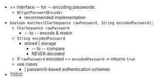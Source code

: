* == interface -- for -- encoding passwords
  * `BCryptPasswordEncoder`
    * recommended implementation
* `boolean matches(CharSequence rawPassword, String encodedPassword);`
  * `CharSequence rawPassword`
    * -- to -- encode & match
  * `String encodedPassword`
    * stored | storage
      * -- to -- compare
      * NEVER decoded
  * if `rawPassword` encoded == `encodedPassword` -> returns `true` 
  * use cases
    * | password-based authentication schemes
* TODO: